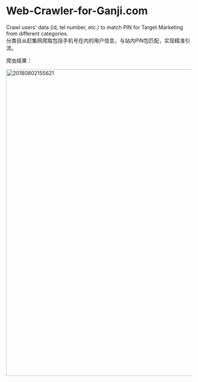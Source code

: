 # Web-Crawler-for-Ganji.com
Crawl users' data (id, tel number, etc.) to match PIN for Target Marketing from different categories.  
分类目从赶集网爬取包括手机号在内的用户信息，与站内PIN包匹配，实现精准引流。

爬虫结果：

<img width="830" alt="20180802155621" src="https://user-images.githubusercontent.com/20656587/43570362-b635f31a-966c-11e8-98b1-e7a5dd127929.png">
